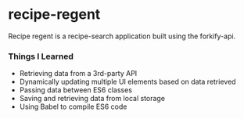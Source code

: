 # recipe-regent

Recipe regent is a recipe-search application built using the forkify-api.

### Things I Learned
- Retrieving data from a 3rd-party API
- Dynamically updating multiple UI elements based on data retrieved
- Passing data between ES6 classes
- Saving and retrieving data from local storage
- Using Babel to compile ES6 code
